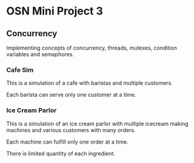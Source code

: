 # OSN Mini Project 3

## Concurrency

Implementing concepts of concurrency, threads, mutexes, condition variables and semaphores.


### Cafe Sim

This is a simulation of a cafe with baristas and multiple customers. 

Each barista can serve only one customer at a time.


### Ice Cream Parlor

This is a simulation of an ice cream parlor with multiple icecream making machines and various customers with many orders. 

Each machine can fulfill only one order at a time.

There is limited quantity of each ingredient.
